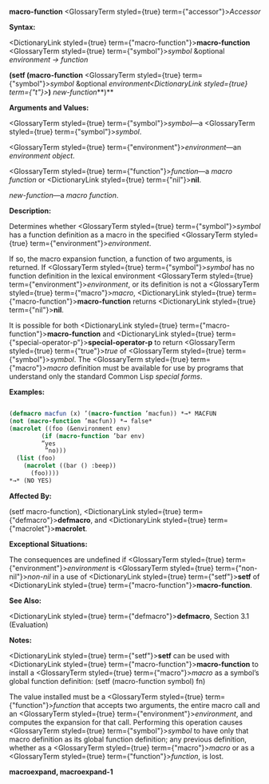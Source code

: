 **macro-function** <GlossaryTerm styled={true} term={"accessor"}><i>Accessor</i></GlossaryTerm> 



**Syntax:** 



<DictionaryLink styled={true} term={"macro-function"}><b>macro-function</b></DictionaryLink> <GlossaryTerm styled={true} term={"symbol"}><i>symbol</i></GlossaryTerm> &amp;optional *environment → function* 



**(setf (macro-function** <GlossaryTerm styled={true} term={"symbol"}><i>symbol</i></GlossaryTerm> &amp;optional *environment<DictionaryLink styled={true} term={"t"}><b>*)</b></DictionaryLink> *new-function***)** 



**Arguments and Values:** 



<GlossaryTerm styled={true} term={"symbol"}><i>symbol</i></GlossaryTerm>—a <GlossaryTerm styled={true} term={"symbol"}><i>symbol</i></GlossaryTerm>. 



<GlossaryTerm styled={true} term={"environment"}><i>environment</i></GlossaryTerm>—an *environment object*. 



<GlossaryTerm styled={true} term={"function"}><i>function</i></GlossaryTerm>—a *macro function* or <DictionaryLink styled={true} term={"nil"}><b>nil</b></DictionaryLink>. 



*new-function*—a *macro function*. 



**Description:** 



Determines whether <GlossaryTerm styled={true} term={"symbol"}><i>symbol</i></GlossaryTerm> has a function definition as a macro in the specified <GlossaryTerm styled={true} term={"environment"}><i>environment</i></GlossaryTerm>. 











If so, the macro expansion function, a function of two arguments, is returned. If <GlossaryTerm styled={true} term={"symbol"}><i>symbol</i></GlossaryTerm> has no function definition in the lexical environment <GlossaryTerm styled={true} term={"environment"}><i>environment</i></GlossaryTerm>, or its definition is not a <GlossaryTerm styled={true} term={"macro"}><i>macro</i></GlossaryTerm>, <DictionaryLink styled={true} term={"macro-function"}><b>macro-function</b></DictionaryLink> returns <DictionaryLink styled={true} term={"nil"}><b>nil</b></DictionaryLink>. 



It is possible for both <DictionaryLink styled={true} term={"macro-function"}><b>macro-function</b></DictionaryLink> and <DictionaryLink styled={true} term={"special-operator-p"}><b>special-operator-p</b></DictionaryLink> to return <GlossaryTerm styled={true} term={"true"}><i>true</i></GlossaryTerm> of <GlossaryTerm styled={true} term={"symbol"}><i>symbol</i></GlossaryTerm>. The <GlossaryTerm styled={true} term={"macro"}><i>macro</i></GlossaryTerm> definition must be available for use by programs that understand only the standard Common Lisp *special forms*. 



**Examples:**
```lisp

(defmacro macfun (x) ’(macro-function ’macfun)) *→* MACFUN 
(not (macro-function ’macfun)) *→ false* 
(macrolet ((foo (&environment env) 
	     (if (macro-function ’bar env) 
		 ”yes 
		  ”no))) 
  (list (foo) 
	(macrolet ((bar () :beep)) 
	  (foo)))) 
*→* (NO YES) 

```
**Affected By:** 



(setf macro-function), <DictionaryLink styled={true} term={"defmacro"}><b>defmacro</b></DictionaryLink>, and <DictionaryLink styled={true} term={"macrolet"}><b>macrolet</b></DictionaryLink>. 



**Exceptional Situations:** 



The consequences are undefined if <GlossaryTerm styled={true} term={"environment"}><i>environment</i></GlossaryTerm> is <GlossaryTerm styled={true} term={"non-nil"}><i>non-nil</i></GlossaryTerm> in a use of <DictionaryLink styled={true} term={"setf"}><b>setf</b></DictionaryLink> of <DictionaryLink styled={true} term={"macro-function"}><b>macro-function</b></DictionaryLink>. 



**See Also:** 



<DictionaryLink styled={true} term={"defmacro"}><b>defmacro</b></DictionaryLink>, Section 3.1 (Evaluation) 



**Notes:** 



<DictionaryLink styled={true} term={"setf"}><b>setf</b></DictionaryLink> can be used with <DictionaryLink styled={true} term={"macro-function"}><b>macro-function</b></DictionaryLink> to install a <GlossaryTerm styled={true} term={"macro"}><i>macro</i></GlossaryTerm> as a symbol’s global function definition: (setf (macro-function symbol) fn) 



The value installed must be a <GlossaryTerm styled={true} term={"function"}><i>function</i></GlossaryTerm> that accepts two arguments, the entire macro call and an <GlossaryTerm styled={true} term={"environment"}><i>environment</i></GlossaryTerm>, and computes the expansion for that call. Performing this operation causes <GlossaryTerm styled={true} term={"symbol"}><i>symbol</i></GlossaryTerm> to have only that macro definition as its global function definition; any previous definition, whether as a <GlossaryTerm styled={true} term={"macro"}><i>macro</i></GlossaryTerm> or as a <GlossaryTerm styled={true} term={"function"}><i>function</i></GlossaryTerm>, is lost.  







**macroexpand, macroexpand-1** 



